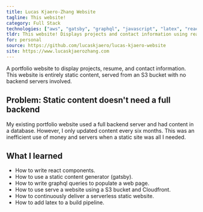 ```yaml
---
title: Lucas Kjaero-Zhang Website
tagline: This website!
category: Full Stack
technologies: ["aws", "gatsby", "graphql", "javascript", "latex", "react"]
tldr: This website! Displays projects and contact information using react and S3.
for: personal
source: https://github.com/lucaskjaero/lucas-kjaero-website
site: https://www.lucaskjaerozhang.com
---
```

A portfolio website to display projects, resume, and contact information. This website is entirely static content, served from an S3 bucket with no backend servers involved.

## Problem: Static content doesn't need a full backend
My existing portfolio website used a full backend server and had content in a database. However, I only updated content every six months. This was an inefficient use of money and servers when a static site was all I needed.

## What I learned
- How to write react components.
- How to use a static content generator (gatsby).
- How to write graphql queries to populate a web page.
- How to use serve a website using a S3 bucket and Cloudfront.
- How to continuously deliver a serverless static website.
- How to add latex to a build pipeline.
